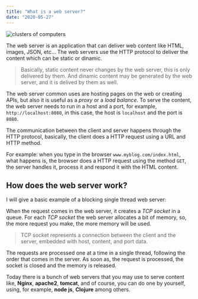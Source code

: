 ```yaml
---
title: "What is a web server?"
date: "2020-05-27"
---
```


![clusters of computers](https://images.unsplash.com/photo-1558494949-ef010cbdcc31?ixlib=rb-1.2.1&ixid=eyJhcHBfaWQiOjEyMDd9&auto=format&fit=crop&w=2391&q=80)

The web server is an application that can deliver web content like HTML, images, JSON, etc... The web servers use the HTTP protocol to deliver the content which can be static or dinamic. 

> Basically, static content never changes by the web server, this is only delivered by them. And dinamic content may be generated by the web server, and it is delived by them as well.

The web server common uses are hosting pages on the web or creating APIs, but also it is useful as a *proxy* or a *load balance*. To serve the content, the web server needs to run in a host and a port, for example, `http://localhost:8080`, in this case, the host is `localhost` and the port is `8080`.

The communication between the client and server happens through the HTTP protocol, basically, the client does a HTTP request using a URL and HTTP method.

For example: when you type in the browser `www.myblog.com/index.html`, what happens is, the browser does a HTTP request using the method `GET`, the server handles it, process it and respond it with the HTML content.

## How does the web server work?

I will give a basic example of a blocking single thread web server:

When the request comes in the web server, it creates a *TCP socket* in a queue. For each *TCP socket* the web server allocates a bit of memory, so, the more request you make, the more memory will be used.

> TCP socket represents a connection between the client and the server, embedded with host, content, and port data.

The requests are processed one at a time in a single thread, following the order that comes in the server. As soon as, the request is processed, the socket is closed and the memory is released.

Today there is a bunch of web servers that you may use to serve content like, **Nginx**, **apache2**, **tomcat**, and of course, you can do one by yourself, using, for example, **node js**, **Clojure** among others.